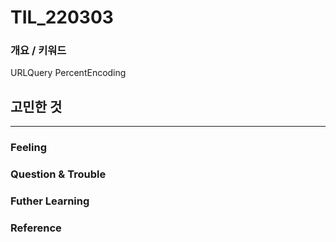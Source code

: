 # TIL_220303

### 개요 / 키워드
URLQuery 
PercentEncoding

## 고민한 것

---
### Feeling

### Question & Trouble

### Futher Learning

### Reference